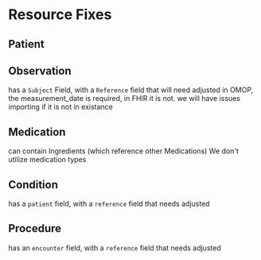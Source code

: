 # Resource Fixes

## Patient


## Observation
has a `Subject` Field, with a `Reference` field that will need adjusted
in OMOP, the measurement_date is required, in FHIR it is not. we will have issues importing if it is not in existance

## Medication
can contain Ingredients (which reference other Medications)
We don't utilize medication types

## Condition
has a `patient` field, with a `reference` field that needs adjusted

## Procedure
has an `encounter` field, with a `reference` field that needs adjusted